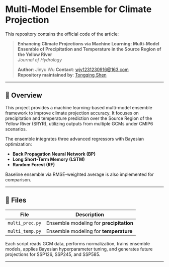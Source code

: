 # Multi-Model Ensemble for Climate Projection

This repository contains the official code of the article:

> **Enhancing Climate Projections via Machine Learning: Multi-Model Ensemble of Precipitation and Temperature in the Source Region of the Yellow River**  
> *Journal of Hydrology*  
>  
> **Author**: Jinyu Wu 
> **Contact**: wjy1231230916@163.com  
> **Repository maintained by**: [Tongqing Shen](https://github.com/TongqingShen)

---

## 📘 Overview

This project provides a machine learning-based multi-model ensemble framework to improve climate projection accuracy. It focuses on precipitation and temperature prediction over the Source Region of the Yellow River (SRYR), utilizing outputs from multiple GCMs under CMIP6 scenarios.

The ensemble integrates three advanced regressors with Bayesian optimization:

- **Back Propagation Neural Network (BP)**
- **Long Short-Term Memory (LSTM)**
- **Random Forest (RF)**

Baseline ensemble via RMSE-weighted average is also implemented for comparison.

---

## 📁 Files

| File           | Description                             |
|----------------|-----------------------------------------|
| `multi_prec.py`| Ensemble modeling for **precipitation** |
| `multi_temp.py`| Ensemble modeling for **temperature**   |

Each script reads GCM data, performs normalization, trains ensemble models, applies Bayesian hyperparameter tuning, and generates future projections for SSP126, SSP245, and SSP585.

---
